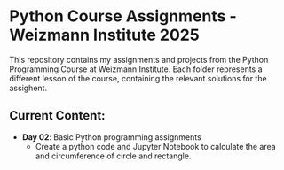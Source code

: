 # Python Course Assignments - Weizmann Institute 2025

This repository contains my assignments and projects from the Python Programming Course at Weizmann Institute.
Each folder represents a different lesson of the course, containing the relevant solutions for the assighent. 

## Current Content:
- **Day 02**: Basic Python programming assignments
  - Create a python code and Jupyter Notebook to calculate the area and circumference of circle and rectangle.
